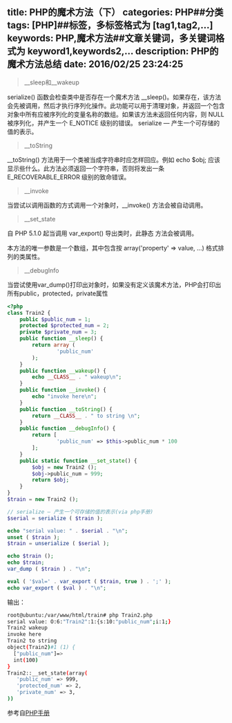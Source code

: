title: PHP的魔术方法（下）
categories: PHP##分类
tags: [PHP]##标签，多标签格式为 [tag1,tag2,...]
keywords: PHP,魔术方法##文章关键词，多关键词格式为 keyword1,keywords2,...
description: PHP的魔术方法总结
date: 2016/02/25 23:24:25 
---

> __sleep和__wakeup

serialize() 函数会检查类中是否存在一个魔术方法 __sleep()。如果存在，该方法会先被调用，然后才执行序列化操作。此功能可以用于清理对象，并返回一个包含对象中所有应被序列化的变量名称的数组。如果该方法未返回任何内容，则 NULL 被序列化，并产生一个 E_NOTICE 级别的错误。
serialize — 产生一个可存储的值的表示。

> __toString

__toString() 方法用于一个类被当成字符串时应怎样回应。例如 echo $obj; 应该显示些什么。此方法必须返回一个字符串，否则将发出一条 E_RECOVERABLE_ERROR 级别的致命错误。

> __invoke

当尝试以调用函数的方式调用一个对象时，__invoke() 方法会被自动调用。

> __set_state

自 PHP 5.1.0 起当调用 var_export() 导出类时，此静态 方法会被调用。

本方法的唯一参数是一个数组，其中包含按 array('property' => value, ...) 格式排列的类属性。

> __debugInfo

当尝试使用var_dump()打印出对象时，如果没有定义该魔术方法，PHP会打印出所有public，protected，private属性

``` php
<?php
class Train2 {
	public $public_num = 1;
	protected $protected_num = 2;
	private $private_num = 3;
	public function __sleep() {
		return array (
				'public_num' 
		);
	}
	public function __wakeup() {
		echo __CLASS__ . " wakeup\n";
	}
	public function __invoke() {
		echo "invoke here\n";
	}
	public function __toString() {
		return __CLASS__ . " to string \n";
	}
	public function __debugInfo() {
		return [ 
				'public_num' => $this->public_num * 100 
		];
	}
	public static function __set_state() {
		$obj = new Train2 ();
		$obj->public_num = 999;
		return $obj;
	}
}
$train = new Train2 ();

// serialize — 产生一个可存储的值的表示(via php手册)
$serial = serialize ( $train );

echo "serial value: " . $serial . "\n";
unset ( $train );
$train = unserialize ( $serial );

echo $train ();
echo $train;
var_dump ( $train ) . "\n";

eval ( '$val=' . var_export ( $train, true ) . ';' );
echo var_export ( $val ) . "\n";
``` 

输出：

``` bash
root@ubuntu:/var/www/html/train# php Train2.php 
serial value: O:6:"Train2":1:{s:10:"public_num";i:1;}
Train2 wakeup
invoke here
Train2 to string 
object(Train2)#1 (1) {
  ["public_num"]=>
  int(100)
}
Train2::__set_state(array(
   'public_num' => 999,
   'protected_num' => 2,
   'private_num' => 3,
))
``` 

参考自[PHP手册](http://php.net/manual/zh/language.oop5.magic.php#object.debuginfo)